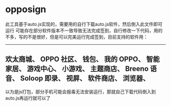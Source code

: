 # opposign

此工具基于auto.js实现的，需要用的自行下载auto.js软件，然后倒入此文件即可运行
可能存在部分软件版本不一致导致无法完成签到，自行修改一下代码，用的不多，写的不是很好，但是可以完美运行完成签到，目前支持的软件用：


------------------------
欢太商城、
OPPO 社区、
钱包、
我的 OPPO、
智能家居、
游戏中心、
小游戏、
主题商店、
Breeno 语音、
Soloop 即录、
视屏、
软件商店、
浏览器、
------------------------

以为是js打包，部分手机可能会报毒无法安装运行，那就自己下载代码倒入到auto.js再运行就可以了
